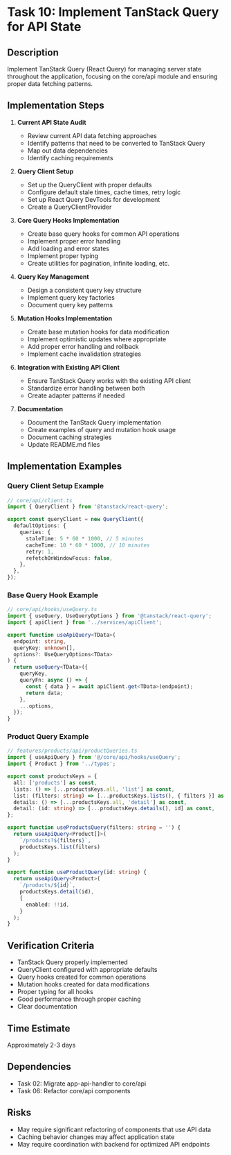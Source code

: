 # Task 10: Implement TanStack Query for API State

## Description
Implement TanStack Query (React Query) for managing server state throughout the application, focusing on the core/api module and ensuring proper data fetching patterns.

## Implementation Steps

1. **Current API State Audit**
   - Review current API data fetching approaches
   - Identify patterns that need to be converted to TanStack Query
   - Map out data dependencies
   - Identify caching requirements

2. **Query Client Setup**
   - Set up the QueryClient with proper defaults
   - Configure default stale times, cache times, retry logic
   - Set up React Query DevTools for development
   - Create a QueryClientProvider

3. **Core Query Hooks Implementation**
   - Create base query hooks for common API operations
   - Implement proper error handling
   - Add loading and error states
   - Implement proper typing
   - Create utilities for pagination, infinite loading, etc.

4. **Query Key Management**
   - Design a consistent query key structure
   - Implement query key factories
   - Document query key patterns

5. **Mutation Hooks Implementation**
   - Create base mutation hooks for data modification
   - Implement optimistic updates where appropriate
   - Add proper error handling and rollback
   - Implement cache invalidation strategies

6. **Integration with Existing API Client**
   - Ensure TanStack Query works with the existing API client
   - Standardize error handling between both
   - Create adapter patterns if needed

7. **Documentation**
   - Document the TanStack Query implementation
   - Create examples of query and mutation hook usage
   - Document caching strategies
   - Update README.md files

## Implementation Examples

### Query Client Setup Example

```typescript
// core/api/client.ts
import { QueryClient } from '@tanstack/react-query';

export const queryClient = new QueryClient({
  defaultOptions: {
    queries: {
      staleTime: 5 * 60 * 1000, // 5 minutes
      cacheTime: 10 * 60 * 1000, // 10 minutes
      retry: 1,
      refetchOnWindowFocus: false,
    },
  },
});
```

### Base Query Hook Example

```typescript
// core/api/hooks/useQuery.ts
import { useQuery, UseQueryOptions } from '@tanstack/react-query';
import { apiClient } from '../services/apiClient';

export function useApiQuery<TData>(
  endpoint: string,
  queryKey: unknown[],
  options?: UseQueryOptions<TData>
) {
  return useQuery<TData>({
    queryKey,
    queryFn: async () => {
      const { data } = await apiClient.get<TData>(endpoint);
      return data;
    },
    ...options,
  });
}
```

### Product Query Example

```typescript
// features/products/api/productQueries.ts
import { useApiQuery } from '@/core/api/hooks/useQuery';
import { Product } from '../types';

export const productsKeys = {
  all: ['products'] as const,
  lists: () => [...productsKeys.all, 'list'] as const,
  list: (filters: string) => [...productsKeys.lists(), { filters }] as const,
  details: () => [...productsKeys.all, 'detail'] as const,
  detail: (id: string) => [...productsKeys.details(), id] as const,
};

export function useProductsQuery(filters: string = '') {
  return useApiQuery<Product[]>(
    `/products?${filters}`,
    productsKeys.list(filters)
  );
}

export function useProductQuery(id: string) {
  return useApiQuery<Product>(
    `/products/${id}`,
    productsKeys.detail(id),
    {
      enabled: !!id,
    }
  );
}
```

## Verification Criteria
- TanStack Query properly implemented
- QueryClient configured with appropriate defaults
- Query hooks created for common operations
- Mutation hooks created for data modifications
- Proper typing for all hooks
- Good performance through proper caching
- Clear documentation

## Time Estimate
Approximately 2-3 days

## Dependencies
- Task 02: Migrate app-api-handler to core/api
- Task 06: Refactor core/api components

## Risks
- May require significant refactoring of components that use API data
- Caching behavior changes may affect application state
- May require coordination with backend for optimized API endpoints
